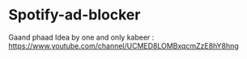 # Spotify-ad-blocker


Gaand phaad Idea by one and only kabeer : https://www.youtube.com/channel/UCMED8LOMBxqcmZzE8hY8hng
